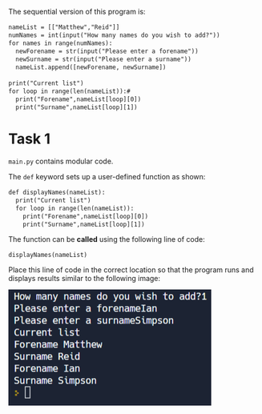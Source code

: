 The sequential version of this program is:

```python:
nameList = [["Matthew","Reid"]]
numNames = int(input("How many names do you wish to add?"))
for names in range(numNames):
  newForename = str(input("Please enter a forename"))
  newSurname = str(input("Please enter a surname"))
  nameList.append([newForename, newSurname])

print("Current list")
for loop in range(len(nameList)):#
  print("Forename",nameList[loop][0])
  print("Surname",nameList[loop][1])

```

# Task 1

`main.py` contains modular code.

The `def` keyword sets up a user-defined function as shown:

```python:
def displayNames(nameList):
  print("Current list")
  for loop in range(len(nameList)):
    print("Forename",nameList[loop][0])
    print("Surname",nameList[loop][1])
```

The function can be **called** using the following line of code:

```python:
displayNames(nameList)
```

Place this line of code in the correct location so that the program runs and displays results similar to the following image:

![image](image.png)
